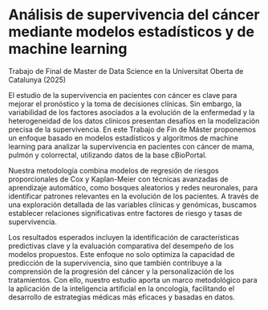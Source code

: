 # Análisis de supervivencia del cáncer mediante modelos estadísticos y de machine learning
Trabajo de Final de Master de Data Science en la Universitat Oberta de Catalunya (2025)

El estudio de la supervivencia en pacientes con cáncer es clave para mejorar el pronóstico y la toma de decisiones clínicas. Sin embargo, la variabilidad de los factores asociados a la evolución de la enfermedad y la heterogeneidad de los datos clínicos presentan desafíos en la modelización precisa de la supervivencia. En este Trabajo de Fin de Máster proponemos un enfoque basado en modelos estadísticos y algoritmos de machine learning para analizar la supervivencia en pacientes con cáncer de mama, pulmón y colorrectal, utilizando datos de la base cBioPortal.

Nuestra metodología combina modelos de regresión de riesgos proporcionales de Cox y Kaplan-Meier con técnicas avanzadas de aprendizaje automático, como bosques aleatorios y redes neuronales, para identificar patrones relevantes en la evolución de los pacientes. A través de una exploración detallada de las variables clínicas y genómicas, buscamos establecer relaciones significativas entre factores de riesgo y tasas de supervivencia.

Los resultados esperados incluyen la identificación de características predictivas clave y la evaluación comparativa del desempeño de los modelos propuestos. Este enfoque no solo optimiza la capacidad de predicción de la supervivencia, sino que también contribuye a la comprensión de la progresión del cáncer y la personalización de los tratamientos. Con ello, nuestro estudio aporta un marco metodológico para la aplicación de la inteligencia artificial en la oncología, facilitando el desarrollo de estrategias médicas más eficaces y basadas en datos.

